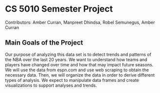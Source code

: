 # CS 5010 Semester Project

Contributors: Amber Curran, Manpreet Dhindsa, Robel Semunegus, Amber Curran

## Main Goals of the Project

Our purpose of analyzing this data set is to detect trends and patterns of the NBA over the last 20 years. We want to understand how teams and players have changed over time and how that may impact future seasons. We will use the data from espn.com and use web scraping to obtain the necessary data. Then, we will organize the data in order to derive different types of analysis. We expect to manipulate data frames and create visualizations to support analyses and trends.
